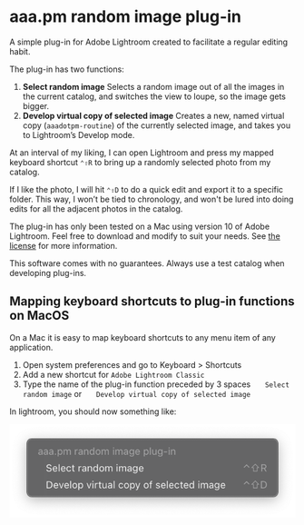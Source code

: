 # aaa.pm random image plug-in

A simple plug-in for Adobe Lightroom created to facilitate a regular editing habit.

The plug-in has two functions:

1. **Select random image** Selects a random image out of all the images in the current catalog, and switches the view to loupe, so the image gets bigger.
2. **Develop virtual copy of selected image** Creates a new, named virtual copy (`aaadotpm-routine`) of the currently selected image, and takes you to Lightroom’s Develop mode.

At an interval of my liking, I can open Lightroom and press my mapped keyboard shortcut `⌃⇧R` to bring up a randomly selected photo from my catalog.

If I like the photo, I will hit `⌃⇧D` to do a quick edit and export it to a specific folder. This way, I won’t be tied to chronology, and won't be lured into doing edits for all the adjacent photos in the catalog.

The plug-in has only been tested on a Mac using version 10 of Adobe Lightroom. Feel free to download and modify to suit your needs. See [the license](LICENSE) for more information.

This software comes with no guarantees. Always use a test catalog when developing plug-ins.


## Mapping keyboard shortcuts to plug-in functions on MacOS

On a Mac it is easy to map keyboard shortcuts to any menu item of any application.

1. Open system preferences and go to Keyboard > Shortcuts
2. Add a new shortcut for `Adobe Lightroom Classic`
3. Type the name of the plug-in function preceded by 3 spaces `   Select random image` or `   Develop virtual copy of selected image`

In lightroom, you should now something like:

![Plug-in menu items with shortcuts](random-image-plugin-menu-items-shortcuts.png)


